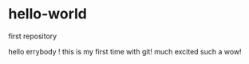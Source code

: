 # hello-world
first repository

hello errybody ! 
this is my first time with git!
much excited such a wow!
